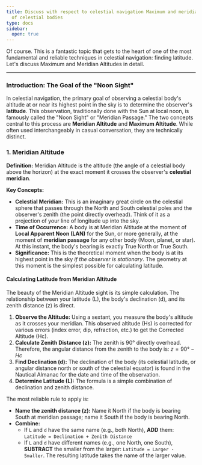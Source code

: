```yaml
---
title: Discuss with respect to celestial navigation Maximum and meridian altitudes
  of celestial bodies
type: docs
sidebar:
  open: true
---
```


Of course. This is a fantastic topic that gets to the heart of one of the most fundamental and reliable techniques in celestial navigation: finding latitude. Let's discuss Maximum and Meridian Altitudes in detail.

---

### Introduction: The Goal of the "Noon Sight"

In celestial navigation, the primary goal of observing a celestial body's altitude at or near its highest point in the sky is to determine the observer's **latitude**. This observation, traditionally done with the Sun at local noon, is famously called the "Noon Sight" or "Meridian Passage." The two concepts central to this process are **Meridian Altitude** and **Maximum Altitude**. While often used interchangeably in casual conversation, they are technically distinct.

### 1. Meridian Altitude

**Definition:**
Meridian Altitude is the altitude (the angle of a celestial body above the horizon) at the exact moment it crosses the observer's **celestial meridian**.

**Key Concepts:**
*   **Celestial Meridian:** This is an imaginary great circle on the celestial sphere that passes through the North and South celestial poles and the observer's zenith (the point directly overhead). Think of it as a projection of your line of longitude up into the sky.
*   **Time of Occurrence:** A body is at Meridian Altitude at the moment of **Local Apparent Noon (LAN)** for the Sun, or more generally, at the moment of **meridian passage** for any other body (Moon, planet, or star). At this instant, the body's bearing is exactly True North or True South.
*   **Significance:** This is the theoretical moment when the body is at its highest point in the sky *if the observer is stationary*. The geometry at this moment is the simplest possible for calculating latitude.

#### Calculating Latitude from Meridian Altitude

The beauty of the Meridian Altitude sight is its simple calculation. The relationship between your latitude (L), the body's declination (d), and its zenith distance (z) is direct.

1.  **Observe the Altitude:** Using a sextant, you measure the body's altitude as it crosses your meridian. This observed altitude (Hs) is corrected for various errors (index error, dip, refraction, etc.) to get the Corrected Altitude (Hc).
2.  **Calculate Zenith Distance (z):** The zenith is 90° directly overhead. Therefore, the angular distance from the zenith to the body is:
    $z = 90° - Hc$
3.  **Find Declination (d):** The declination of the body (its celestial latitude, or angular distance north or south of the celestial equator) is found in the Nautical Almanac for the date and time of the observation.
4.  **Determine Latitude (L):** The formula is a simple combination of declination and zenith distance.

The most reliable rule to apply is:
*   **Name the zenith distance (z):** Name it North if the body is bearing South at meridian passage; name it South if the body is bearing North.
*   **Combine:**
    *   If `L` and `d` have the same name (e.g., both North), **ADD** them: `Latitude = Declination + Zenith Distance`
    *   If `L` and `d` have different names (e.g., one North, one South), **SUBTRACT** the smaller from the larger: `Latitude = Larger - Smaller`. The resulting latitude takes the name of the larger value.

